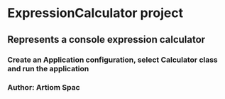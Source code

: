# ExpressionCalculator project
## Represents a console expression calculator 
### Create an Application configuration, select Calculator class and run the application

### Author: Artiom Spac
